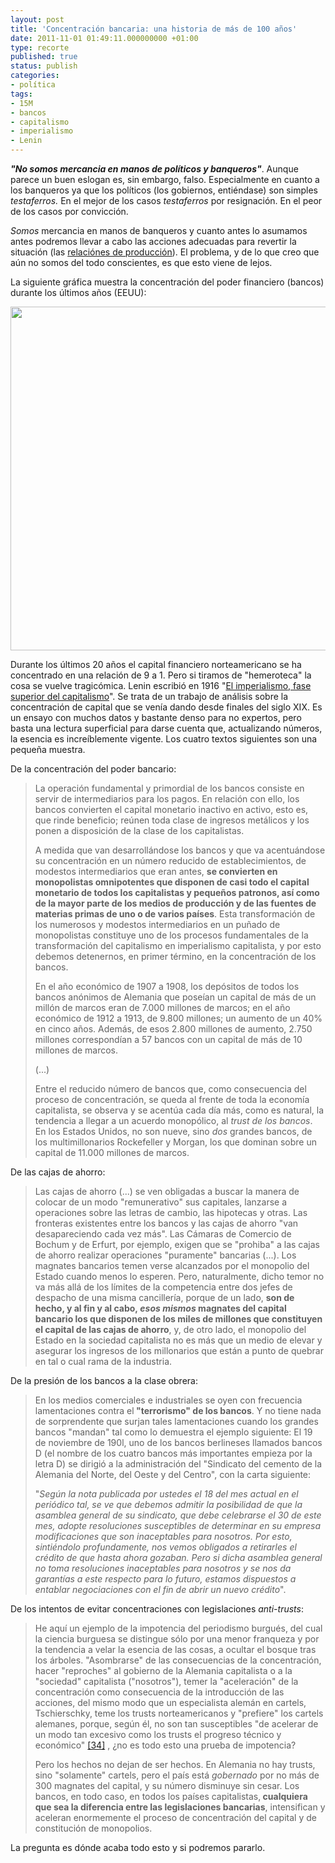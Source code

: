 ```yaml
---
layout: post
title: 'Concentración bancaria: una historia de más de 100 años'
date: 2011-11-01 01:49:11.000000000 +01:00
type: recorte
published: true
status: publish
categories:
- política
tags:
- 15M
- bancos
- capitalismo
- imperialismo
- Lenin
---
```

<p><strong><em>"No somos mercancia en manos de políticos y banqueros"</em></strong>. Aunque parece un buen eslogan es, sin embargo, falso. 
Especialmente en cuanto a los banqueros ya que los políticos (los gobiernos, entiéndase) 
son simples <em>testaferros.</em> En el mejor de los casos <em>testaferros</em> por resignación. En el peor de los casos por convicción.</p>
<p><em>Somos</em> mercancia en manos de banqueros y cuanto antes lo 
asumamos antes podremos llevar a cabo las acciones adecuadas para revertir la situación (las <a href="http://www.apocatastasis.com/diccionario-glosario-marxismo-marxista.php#relaciones_deproduccion">relaciónes de producción</a>). El problema, y de lo que creo que aún no somos del todo conscientes, es que esto viene de lejos.</p>
<p>La siguiente gráfica muestra la concentración del poder financiero (bancos) durante los últimos años (EEUU):</p>
<p><img title="Concentracion capital financiero" src="{{ site.baseurl }}/assets/concentracion-bancos.jpg" alt="" width="655" height="550" /></p>
<p>Durante los últimos 20 años el capital financiero norteamericano se ha concentrado en una relación de 9 a 1. Pero si tiramos de "hemeroteca" la cosa se vuelve tragicómica. Lenin escribió en 1916 "<a href="http://www.laeditorialvirtual.com.ar/Pages/Lenin/Lenin_ImperialismoFaseCapitalismo_01.htm#n49">El imperialismo, fase superior del capitalismo</a>". Se trata de un trabajo de análisis sobre la concentración de capital que se venía dando desde finales del siglo XIX. Es un ensayo con muchos datos y bastante denso para no expertos, pero basta una lectura superficial para darse cuenta que, actualizando números, la esencia es increíblemente vigente. Los cuatro textos siguientes son una pequeña muestra.</p>
<p>De la concentración del poder bancario:</p>
<blockquote><p>La operación fundamental y primordial de los bancos consiste en servir de intermediarios para los pagos. En relación con ello, los bancos convierten el capital monetario inactivo en activo, esto es, que rinde beneficio; reúnen toda clase de ingresos metálicos y los ponen a disposición de la clase de los capitalistas.</p>
<p>A medida que van desarrollándose los bancos y que va acentuándose su concentración en un número reducido de establecimientos, de modestos intermediarios que eran antes, <strong>se convierten en monopolistas omnipotentes que disponen de casi todo el capital monetario de todos los capitalistas y pequeños patronos, así como de la mayor parte de los medios de producción y de las fuentes de materias primas de uno o de varios países</strong>. Esta transformación de los numerosos y modestos intermediarios en un puñado de monopolistas constituye uno de los procesos fundamentales de la transformación del capitalismo en imperialismo capitalista, y por esto debemos detenernos, en primer término, en la concentración de los bancos.</p>
<p>En el año económico de 1907 a 1908, los depósitos de todos los bancos anónimos de Alemania que poseían un capital de más de un millón de marcos eran de 7.000 millones de marcos; en el año económico de 1912 a 1913, de 9.800 millones; un aumento de un 40% en cinco años. Además, de esos 2.800 millones de aumento, 2.750 millones correspondían a 57 bancos con un capital de más de 10 millones de marcos.</p>
<p>(...)</p>
<p>Entre el reducido número de bancos que, como consecuencia del proceso de concentración, se queda al frente de toda la economía capitalista, se observa y se acentúa cada día más, como es natural, la tendencia a llegar a un acuerdo monopólico, al <em>trust de los bancos</em>. En los Estados Unidos, no son nueve, sino <em>dos</em> grandes bancos, de los multimillonarios Rockefeller y Morgan, los que dominan sobre un capital de 11.000 millones de marcos.</p></blockquote>
<p>De las cajas de ahorro:</p>
<blockquote><p>Las cajas de ahorro (...) se ven obligadas a buscar la manera de colocar de un modo "remunerativo" sus capitales, lanzarse a operaciones sobre las letras de cambio, las hipotecas y otras. Las fronteras existentes entre los bancos y las cajas de ahorro "van desapareciendo cada vez más". Las Cámaras de Comercio de Bochum y de Erfurt, por ejemplo, exigen que se "prohiba" a las cajas de ahorro realizar operaciones "puramente" bancarias (...). Los magnates bancarios temen verse alcanzados por el monopolio del Estado cuando menos lo esperen. Pero, naturalmente, dicho temor no va más allá de los límites de la competencia entre dos jefes de despacho de una misma cancillería, porque de un lado, <strong>son de hecho, y al fin y al cabo, <em>esos mismos </em>magnates del capital bancario los que disponen de los miles de millones que constituyen el capital de las cajas de ahorro</strong>, y, de otro lado, el monopolio del Estado en la sociedad capitalista no es más que un medio de elevar y asegurar los ingresos de los millonarios que están a punto de quebrar en tal o cual rama de la industria.</p></blockquote>
<p>De la presión de los bancos a la clase obrera:</p>
<blockquote><p>En los medios comerciales e industriales se oyen con frecuencia lamentaciones contra el<strong> "terrorismo" de los bancos</strong>. Y no tiene nada de sorprendente que surjan tales lamentaciones cuando los grandes bancos "mandan" tal como lo demuestra el ejemplo siguiente: El 19 de noviembre de 190l, uno de los bancos berlineses llamados bancos D (el nombre de los cuatro bancos más importantes empieza por la letra D) se dirigió a la administración del "Sindicato del cemento de la Alemania del Norte, del Oeste y del Centro", con la carta siguiente:</p>
<p>"<em>Según la nota publicada por ustedes el 18 del mes actual en el periódico tal, se ve que debemos admitir la posibilidad de que la asamblea general de su sindicato, que debe celebrarse el 30 de este mes, adopte resoluciones susceptibles de determinar en su empresa modificaciones que son inaceptables para nosotros. Por esto, sintiéndolo profundamente, nos vemos obligados a retirarles el crédito de que hasta ahora gozaban. Pero si dicha asamblea general no toma resoluciones inaceptables para nosotros y se nos da garantías a este respecto para lo futuro, estamos dispuestos a entablar negociaciones con el fin de abrir un nuevo crédito</em>".</p></blockquote>
<p>De los intentos de evitar concentraciones con legislaciones <em>anti-trusts</em>:</p>
<blockquote><p>He aquí un ejemplo de la impotencia del periodismo burgués, del cual la ciencia burguesa se distingue sólo por una menor franqueza y por la tendencia a velar la esencia de las cosas, a ocultar el bosque tras los árboles. "Asombrarse" de las consecuencias de la concentración, hacer "reproches" al gobierno de la Alemania capitalista o a la "sociedad" capitalista ("nosotros"), temer la "aceleración" de la concentración como consecuencia de la introducción de las acciones, del mismo modo que un especialista alemán en cartels, Tschierschky, teme los trusts norteamericanos y "prefiere" los cartels alemanes, porque, según él, no son tan susceptibles "de acelerar de un modo tan excesivo como los trusts el progreso técnico y económico" <a href="http://www.laeditorialvirtual.com.ar/Pages/Lenin/Lenin_ImperialismoFaseCapitalismo_01.htm#n34">[34]</a> , ¿no es todo esto una prueba de impotencia?</p>
<p>Pero los hechos no dejan de ser hechos. En Alemania no hay trusts, sino "solamente" cartels, pero el país está <em>gobernado</em> por no más de 300 magnates del capital, y su número disminuye sin cesar. Los bancos, en todo caso, en todos los países capitalistas,<strong> cualquiera que sea la diferencia entre las legislaciones bancarias</strong>, intensifican y aceleran enormemente el proceso de concentración del capital y de constitución de monopolios.</p></blockquote>
<p>La pregunta es dónde acaba todo esto y si podremos pararlo.</p>
